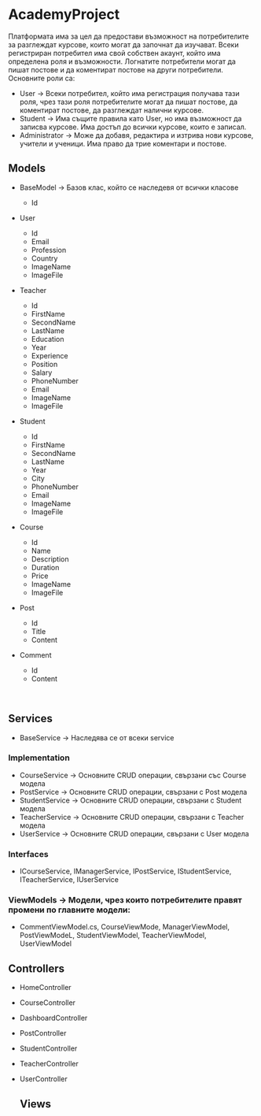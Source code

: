 # AcademyProject

Платформата има за цел да предостави възможност на потребителите за разглеждат курсове, които могат да започнат да изучават. Всеки регистриран потребител има свой собствен акаунт, който има определена роля и възможности. Логнатите потребители могат да пишат постове и да коментират постове на други потребители. <br />
Основните роли са: <br />

 * User -> Всеки потребител, който има регистрация получава тази роля, чрез тази роля потребителите могат да пишат постове, да коментират постове, да разглеждат налични курсове.
 * Student -> Има същите правила като User, но има възможност да записва курсове. Има достъп до всички курсове, които е записал. 
 * Administrator -> Може да добавя, редактира и изтрива нови курсове, учители и ученици. Има право да трие коментари и постове.

  ## Models <br />
  * BaseModel -> Базов клас, който се наследевя от всички класове
     - Id <br />
  * User <br />
     - Id
     - Email 
     - Profession 
     - Country 
     - ImageName 
     - ImageFile 
     
  * Teacher <br />
     - Id
     - FirstName
     - SecondName
     - LastName
     - Education
     - Year
     - Experience 
     - Position
     - Salary
     - PhoneNumber
     - Email
     - ImageName 
     - ImageFile 
     
  * Student <br />
     - Id
     - FirstName
     - SecondName
     - LastName
     - Year
     - City
     - PhoneNumber
     - Email
     - ImageName
     - ImageFile
     
  * Course <br />
     - Id
     - Name
     - Description 
     - Duration
     - Price
     - ImageName
     - ImageFile
     
  * Post <br />
     - Id
     - Title
     - Content
     
  * Comment <br />
     - Id
     - Content
  <br />
   
  ## Services
 *  BaseService -> Наследява се от всеки service
  ### Implementation 
 *  CourseService -> Основните CRUD операции, свързани със Course модела
 *  PostService -> Основните CRUD операции, свързани с Post модела
 *  StudentService -> Основните CRUD операции, свързани с Student модела
 *  TeacherService -> Основните CRUD операции, свързани с Teacher модела
 *  UserService -> Основните CRUD операции, свързани с User модела
  
  ### Interfaces
 *  ICourseService, IManagerService, IPostService, IStudentService, ITeacherService, 
IUserService 
 
  ### ViewModels -> Модели, чрез които потребителите правят промени по главните модели:
 * CommentViewModel.cs, CourseViewMode, ManagerViewModel, PostViewModeL, StudentViewModel, 
TeacherViewModel, UserViewModel

  ## Controllers <br />
 * HomeController
 * CourseController
 * DashboardController
 * PostController
 * StudentController
 * TeacherController
 * UserController

   ## Views<br />
